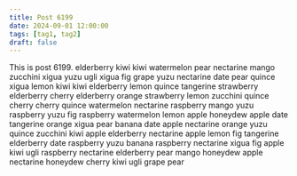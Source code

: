 ```yaml
---
title: Post 6199
date: 2024-09-01 12:00:00
tags: [tag1, tag2]
draft: false
---
```

This is post 6199.
elderberry
kiwi
kiwi
watermelon
pear
nectarine
mango
zucchini
xigua
yuzu
ugli
xigua
fig
grape
yuzu
nectarine
date
pear
quince
xigua
lemon
kiwi
kiwi
elderberry
lemon
quince
tangerine
strawberry
elderberry
cherry
elderberry
orange
strawberry
lemon
zucchini
quince
cherry
cherry
quince
watermelon
nectarine
raspberry
mango
yuzu
raspberry
yuzu
fig
raspberry
watermelon
lemon
apple
honeydew
apple
date
tangerine
orange
xigua
pear
banana
date
apple
nectarine
orange
yuzu
quince
zucchini
kiwi
apple
elderberry
nectarine
apple
lemon
fig
tangerine
elderberry
date
raspberry
yuzu
banana
raspberry
nectarine
xigua
fig
apple
kiwi
ugli
raspberry
nectarine
elderberry
pear
mango
honeydew
apple
nectarine
honeydew
cherry
kiwi
ugli
grape
pear
